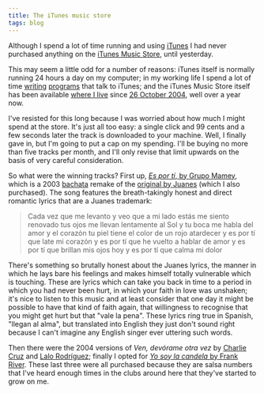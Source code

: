 ```yaml
---
title: The iTunes music store
tags: blog
---
```


Although I spend a lot of time running and using [iTunes](http://www.apple.com/itunes/) I had never purchased anything on the [iTunes Music Store](http://www.apple.com/itunes/store/), until yesterday.

This may seem a little odd for a number of reasons: iTunes itself is normally running 24 hours a day on my computer; in my working life I spend a lot of time [writing](http://wincent.dev/a/products/synergy-advance/) [programs](http://wincent.dev/a/products/synergy-classic/) that talk to iTunes; and the iTunes Music Store itself has been available [where I live](http://en.wikipedia.org/wiki/Spain) since [26 October 2004](http://www.apple.com/pr/library/2004/oct/26itmseu.html), well over a year now.

I've resisted for this long because I was worried about how much I might spend at the store. It's just all too easy: a single click and 99 cents and a few seconds later the track is downloaded to your machine. Well, I finally gave in, but I'm going to put a cap on my spending. I'll be buying no more than five tracks per month, and I'll only revise that limit upwards on the basis of very careful consideration.

So what were the winning tracks? First up, [_Es por tí_, by Grupo Mamey](http://phobos.apple.com/WebObjects/MZStore.woa/wa/viewAlbum?playlistId=83096173&s=143454&i=83096114), which is a 2003 [bachata](http://en.wikipedia.org/wiki/Bachata) remake of the [original by Juanes](http://phobos.apple.com/WebObjects/MZStore.woa/wa/viewAlbum?playlistId=13433542&s=143454&i=13599733) (which I also purchased). The song features the breath-takingly honest and direct romantic lyrics that are a Juanes trademark:

> Cada vez que me levanto y veo que a mi lado estás me siento renovado tus ojos me llevan lentamente al Sol y tu boca me habla del amor y el corazón tu piel tiene el color de un rojo atardecer y es por tí que late mi corazón y es por tí que he vuelto a hablar de amor y es por tí que brillan mis ojos hoy y es por tí que calma mi dolor

There's something so brutally honest about the Juanes lyrics, the manner in which he lays bare his feelings and makes himself totally vulnerable which is touching. These are lyrics which can take you back in time to a period in which you had never been hurt, in which your faith in love was unshaken; it's nice to listen to this music and at least consider that one day it might be possible to have that kind of faith again, that willingness to recognise that you might get hurt but that "vale la pena". These lyrics ring true in Spanish, "llegan al alma", but translated into English they just don't sound right because I can't imagine any English singer ever uttering such words.

Then there were the 2004 versions of _Ven, devórame otra vez_ by [Charlie Cruz](http://phobos.apple.com/WebObjects/MZStore.woa/wa/viewAlbum?playlistId=78745046&s=143454&i=78745011) and [Lalo Rodríguez](http://phobos.apple.com/WebObjects/MZStore.woa/wa/viewAlbum?playlistId=31102657&s=143454&i=31102816); finally I opted for [_Yo soy la candela_ by Frank River](http://phobos.apple.com/WebObjects/MZStore.woa/wa/viewAlbum?playlistId=74432464&s=143454&i=74432387). These last three were all purchased because they are salsa numbers that I've heard enough times in the clubs around here that they've started to grow on me.
